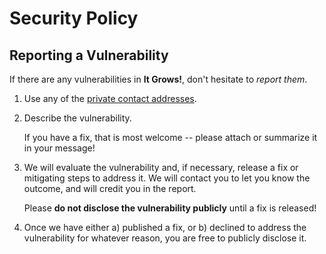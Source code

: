 # Security Policy

## Reporting a Vulnerability

If there are any vulnerabilities in **It Grows!**, don't hesitate to _report them_.

1. Use any of the [private contact addresses](https://github.com/Denloob/ItGrowsGame#support).
2. Describe the vulnerability.

   If you have a fix, that is most welcome -- please attach or summarize it in your message!

3. We will evaluate the vulnerability and, if necessary, release a fix or mitigating steps to address it. We will contact you to let you know the outcome, and will credit you in the report.

   Please **do not disclose the vulnerability publicly** until a fix is released!

4. Once we have either a) published a fix, or b) declined to address the vulnerability for whatever reason, you are free to publicly disclose it.
